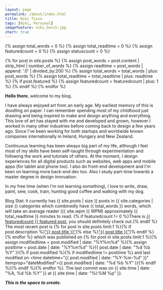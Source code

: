 ```yaml
---
layout: page
permalink: /about/index.html
title: Niki Tisza
tags: [Niki, Personal]
imagefeature: niki_bench.jpg
chart: true
---
```



{% assign total_words = 0 %}
{% assign total_readtime = 0 %}
{% assign featuredcount = 0 %}
{% assign statuscount = 0 %}

{% for post in site.posts %}
    {% assign post_words = post.content | strip_html | number_of_words %}
    {% assign readtime = post_words | append: '.0' | divided_by:200 %}
    {% assign total_words = total_words | plus: post_words %}
    {% assign total_readtime = total_readtime | plus: readtime %}
    {% if post.featured %}
    {% assign featuredcount = featuredcount | plus: 1 %}
    {% endif %}
{% endfor %}


**Hello there**, welcome to my blog. 

I have always enjoyed art from an early age. My earliest memory of this is doodling on paper. I can remember spending most of my childhood just drawing and being inspired to make and design anything and everything. This love of art has stayed with me and developed and grown, however I worked in many other industries before coming back to design a few years ago. Since I’ve been working for both startups and worldwide known companies internationally in Ireland, Hungary and New Zealand.

Continuous learning has been always big part of my life, although I feel most of my skills have been self-taught through experimentation and following the work and tutorials of others. At the moment, I design experiences for all digital products such as websites, web apps and mobile apps (for tablet and phone too). I also do front-end development and I'm keen on learning more back-end dev too. Also I study part-time towards a master degree in design innovation.

In my free time (when I'm not learning something), I love to write, draw, paint, sew, cook, train, hunting good coffee and walking with my dog.

Blog Stat: it currently has {{ site.posts | size }} posts in {{ site.categories | size }} categories which combinedly have {{ total_words }} words, which will take an average reader ({{ site.wpm }} WPM) approximately <span class="time">{{ total_readtime }}</span> minutes to read. {% if featuredcount != 0 %}There is <a href="{{ site.url }}/featured">{{ featuredcount }} featured post</a>, you should definitely check out.{% endif %} The most recent post is {% for post in site.posts limit:1 %}{% if post.description %}<a href="{{ site.url }}{{ post.url }}" title="{{ post.description }}">"{{ post.title }}"</a>{% else %}<a href="{{ site.url }}{{ post.url }}" title="{{ post.description }}" title="Read more about {{ post.title }}">"{{ post.title }}"</a>{% endif %}{% endfor %} which was published on {% for post in site.posts limit:1 %}{% assign modifiedtime = post.modified | date: "%Y%m%d" %}{% assign posttime = post.date | date: "%Y%m%d" %}<time datetime="{{ post.date | date_to_xmlschema }}" class="post-time">{{ post.date | date: "%d %b %Y" }}</time>{% if post.modified %}{% if modifiedtime != posttime %} and last modified on <time datetime="{{ post.modified | date: "%Y-%m-%d" }}" itemprop="dateModified">{{ post.modified | date: "%d %b %Y" }}</time>{% endif %}{% endif %}{% endfor %}. The last commit was on {{ site.time | date: "%A, %d %b %Y" }} at {{ site.time | date: "%I:%M %p" }}.


***This is the space to create.***